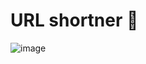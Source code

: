 # URL shortner 📎

![image](https://user-images.githubusercontent.com/89575154/140622927-6da7a44c-1780-4ca4-9d3e-4e348dda63b9.png)
